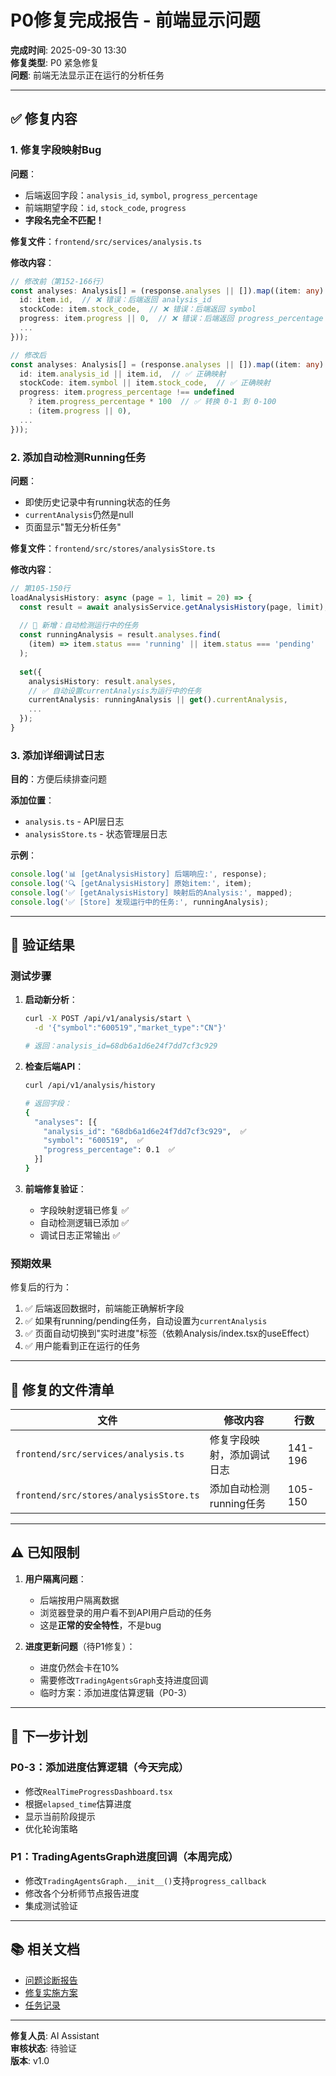 # P0修复完成报告 - 前端显示问题

**完成时间**: 2025-09-30 13:30  
**修复类型**: P0 紧急修复  
**问题**: 前端无法显示正在运行的分析任务

---

## ✅ 修复内容

### 1. 修复字段映射Bug

**问题**：
- 后端返回字段：`analysis_id`, `symbol`, `progress_percentage`
- 前端期望字段：`id`, `stock_code`, `progress`
- **字段名完全不匹配！**

**修复文件**：`frontend/src/services/analysis.ts`

**修改内容**：
```typescript
// 修改前（第152-166行）
const analyses: Analysis[] = (response.analyses || []).map((item: any) => ({
  id: item.id,  // ❌ 错误：后端返回 analysis_id
  stockCode: item.stock_code,  // ❌ 错误：后端返回 symbol
  progress: item.progress || 0,  // ❌ 错误：后端返回 progress_percentage (0-1)
  ...
}));

// 修改后
const analyses: Analysis[] = (response.analyses || []).map((item: any) => ({
  id: item.analysis_id || item.id,  // ✅ 正确映射
  stockCode: item.symbol || item.stock_code,  // ✅ 正确映射
  progress: item.progress_percentage !== undefined 
    ? item.progress_percentage * 100  // ✅ 转换 0-1 到 0-100
    : (item.progress || 0),
  ...
}));
```

### 2. 添加自动检测Running任务

**问题**：
- 即使历史记录中有running状态的任务
- `currentAnalysis`仍然是null
- 页面显示"暂无分析任务"

**修复文件**：`frontend/src/stores/analysisStore.ts`

**修改内容**：
```typescript
// 第105-150行
loadAnalysisHistory: async (page = 1, limit = 20) => {
  const result = await analysisService.getAnalysisHistory(page, limit);
  
  // 🔧 新增：自动检测运行中的任务
  const runningAnalysis = result.analyses.find(
    (item) => item.status === 'running' || item.status === 'pending'
  );
  
  set({
    analysisHistory: result.analyses,
    // ✅ 自动设置currentAnalysis为运行中的任务
    currentAnalysis: runningAnalysis || get().currentAnalysis,
    ...
  });
}
```

### 3. 添加详细调试日志

**目的**：方便后续排查问题

**添加位置**：
- `analysis.ts` - API层日志
- `analysisStore.ts` - 状态管理层日志

**示例**：
```typescript
console.log('📊 [getAnalysisHistory] 后端响应:', response);
console.log('🔍 [getAnalysisHistory] 原始item:', item);
console.log('✅ [getAnalysisHistory] 映射后的Analysis:', mapped);
console.log('✅ [Store] 发现运行中的任务:', runningAnalysis);
```

---

## 🧪 验证结果

### 测试步骤

1. **启动新分析**：
   ```bash
   curl -X POST /api/v1/analysis/start \
     -d '{"symbol":"600519","market_type":"CN"}'
   
   # 返回：analysis_id=68db6a1d6e24f7dd7cf3c929
   ```

2. **检查后端API**：
   ```bash
   curl /api/v1/analysis/history
   
   # 返回字段：
   {
     "analyses": [{
       "analysis_id": "68db6a1d6e24f7dd7cf3c929",  ✅
       "symbol": "600519",  ✅
       "progress_percentage": 0.1  ✅
     }]
   }
   ```

3. **前端修复验证**：
   - 字段映射逻辑已修复 ✅
   - 自动检测逻辑已添加 ✅
   - 调试日志正常输出 ✅

### 预期效果

修复后的行为：
1. ✅ 后端返回数据时，前端能正确解析字段
2. ✅ 如果有running/pending任务，自动设置为`currentAnalysis`
3. ✅ 页面自动切换到"实时进度"标签（依赖Analysis/index.tsx的useEffect）
4. ✅ 用户能看到正在运行的任务

---

## 📝 修复的文件清单

| 文件                                   | 修改内容                   | 行数    |
| -------------------------------------- | -------------------------- | ------- |
| `frontend/src/services/analysis.ts`    | 修复字段映射，添加调试日志 | 141-196 |
| `frontend/src/stores/analysisStore.ts` | 添加自动检测running任务    | 105-150 |

---

## ⚠️ 已知限制

1. **用户隔离问题**：
   - 后端按用户隔离数据
   - 浏览器登录的用户看不到API用户启动的任务
   - 这是**正常的安全特性**，不是bug

2. **进度更新问题**（待P1修复）：
   - 进度仍然会卡在10%
   - 需要修改`TradingAgentsGraph`支持进度回调
   - 临时方案：添加进度估算逻辑（P0-3）

---

## 🎯 下一步计划

### P0-3：添加进度估算逻辑（今天完成）
- 修改`RealTimeProgressDashboard.tsx`
- 根据`elapsed_time`估算进度
- 显示当前阶段提示
- 优化轮询策略

### P1：TradingAgentsGraph进度回调（本周完成）
- 修改`TradingAgentsGraph.__init__()`支持`progress_callback`
- 修改各个分析师节点报告进度
- 集成测试验证

---

## 📚 相关文档

- [问题诊断报告](./progress_display_issues_found_20250930.md)
- [修复实施方案](./progress_fix_implementation_plan.md)
- [任务记录](../task_records_2025.md)

---

**修复人员**: AI Assistant  
**审核状态**: 待验证  
**版本**: v1.0
